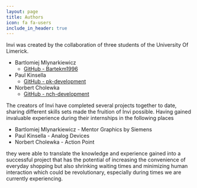 ```yaml
---
layout: page
title: Authors
icon: fa fa-users
include_in_header: true
---
```


Invi was created by the collaboration of three students of the University Of Limerick.

<ul>
<li>Bartlomiej Mlynarkiewicz <ul><li><a href="https://github.com/Bartekm1996">GitHub - Bartekm1996</a></li></ul></li>
<li>Paul Kinsella  <ul><li><a href="https://github.com/pk-development">GitHub - pk-development</a></li></ul></li>
<li>Norbert Cholewka <ul><li><a href="https://github.com/nch-development">GitHub - nch-development</a></li></ul></li>
</ul>

The creators of Invi have completed several projects together to date, sharing
different skills sets made the fruition of Invi possible. Having gained invaluable
experience during their internships in the following places

<ul>
<li>Bartlomiej Mlynarkiewicz - Mentor Graphics by Siemens</li>
<li>Paul Kinsella - Analog Devices</li>
<li>Norbert Cholewka - Action Point</li>
</ul>

they were able to translate the knowledge and experience gained into a successful
project that has the potential of increasing the convenience of everyday shopping
but also shrinking waiting times and minimizing human interaction which
could be revolutionary, especially during times we are currently experiencing.

